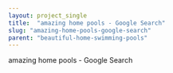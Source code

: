 ```yaml
---
layout: project_single
title:  "amazing home pools - Google Search"
slug: "amazing-home-pools-google-search"
parent: "beautiful-home-swimming-pools"
---
```

amazing home pools - Google Search